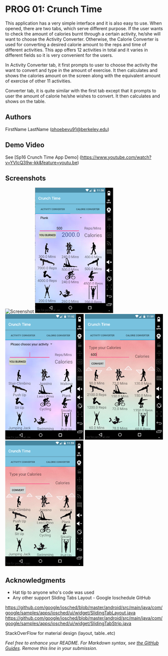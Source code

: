 # PROG 01: Crunch Time

This application has a very simple interface and it is also easy to use. When opened, there are two tabs, which serve different purpose. If the user wants to check the amount of calories burnt through a certain activity, he/she will want to choose the Activity Converter. Otherwise, the Calorie Converter is used for converting a desired calorie amount to the reps and time of different activities. This app offers 12 activities in total and it varies in different fields so it is very convenient for the users.


In Activity Converter tab, it first prompts to user to choose the activity the want to convert and type in the amount of exercise. It then calculates and shows the calories amount on the screen along with the equivalent amount of exercise of other 11 activities. 



Converter tab, it is quite similar with the first tab except that it prompts to user the amount of calorie he/she wishes to convert. It then calculates and shows on the table.   


## Authors

FirstName LastName ([phoebevu91@berkeley.edu](mailto:phoebevu91@berkeley.edu))

## Demo Video

See [Sp16 Crunch Time App Demo] (https://www.youtube.com/watch?v=YVIcQ39w-kk&feature=youtu.be)

## Screenshots

<img src="screenshots/main.png" height="400" alt="Screenshot"/>
<img src="screenshots/s1.png" height="400" alt="Screenshot"/>
<img src="screenshots/s2.png" height="400" alt="Screenshot"/>
<img src="screenshots/s3.png" height="400" alt="Screenshot"/>
<img src="screenshots/s4.png" height="400" alt="Screenshot"/>



## Acknowledgments

* Hat tip to anyone who's code was used
* Any other support
Sliding Tabs Layout - Google Ioschedule GitHub

https://github.com/google/iosched/blob/master/android/src/main/java/com/google/samples/apps/iosched/ui/widget/SlidingTabLayout.java
https://github.com/google/iosched/blob/master/android/src/main/java/com/google/samples/apps/iosched/ui/widget/SlidingTabStrip.java

StackOverFlow for material design (layout, table..etc)

*Feel free to enhance your README. For Markdown syntax, see [the GitHub Guides](https://guides.github.com/features/mastering-markdown/). Remove this line in your submission.*
